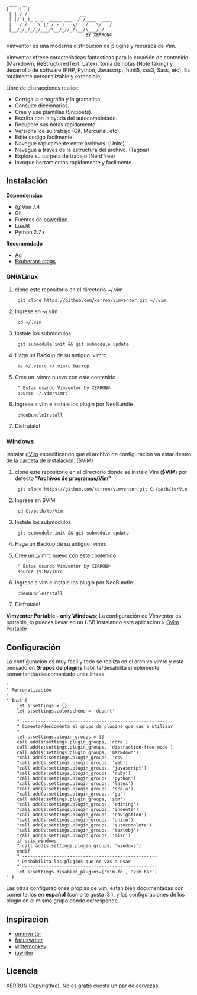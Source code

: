
     ___  __
    |   ||  |
     | | / /                    __
     | |/ (_)_ _ _  _____ ___  / /____  ____
     |   / /  ' \ |/ / -_) _ \/ __/ _ \/ __/
     |__/_/_/_/_/___/\__/_//_/\__/\___/_/
                                  BY XERRON©

Vimventor es una moderna distribucion de plugins y recursos de Vim.

Vimventor ofrece caracteristicas fantasticas para la creación de contenido (Markdown, ReStructuredText, Latex), toma de notas (Note taking) y desarrollo de software (PHP, Python, Javascript, html5, css3, Sass, etc). Es totalmente personalizable y extensible,  

Libre de distracciones realice:  

- Corriga la ortográfia y la gramatica.
- Consulte diccionarios.
- Cree y use plantillas (Snippets).
- Escriba con la ayuda del autocompletado.
- Recupere sus notas rapidamente.
- Versionalice su trabajo (Git, Mercurial. etc). 
- Edite codigo facilmente.
- Navegue rapidamente entre archivos. (Unite)
- Navegue a traves de la estructura del archivo. (Tagbar)
- Explore su carpeta de trabajo (NerdTree)
- Invoque herramientas rapidamente y facilmente.

## Instalación 

**Dependencias**

- (g)Vim 7.4  
- Git
- Fuentes de [powerline](https://github.com/Lokaltog/powerline-fonts).
- LuaJit 
- Python 2.7.x

**Recomendado**

- [Ag](https://github.com/ggreer/the_silver_searcher)
- [Exuberant-ctags](http://ctags.sourceforge.net/)

### GNU/Linux

1. clone este repositorio en el directorio ~/.vim
 
        git clone https://github.com/xerron/vimventor.git ~/.vim

2. Ingrese en ~/.vim

        cd ~/.vim

3. Instale los submodulos 

        git submodule init && git submodule update

4. Haga un Backup de su antiguo .vimrc

        mv ~/.vimrc ~/.vimrc.backup

5. Cree un .vimrc nuevo con este contenido
    
        " Estas usando Vimventor by XERRON©
        source ~/.vim/vimrc

6. Ingrese a vim e instale los plugin por NeoBundle

        :NeoBundleInstall

7. Disfrutalo! 

### Windows

Instalar [gVim](http://tuxproject.de/projects/vim/) especificando que el archivo de configuracion va estar dentro de la carpeta de instalación. ($VIM)

1. clone este repositorio en el directorio donde se instalo Vim (**$VIM**) por defecto **"Archivos de programas/Vim"**
    
        git clone https://github.com/xerron/vimventor.git C:/path/to/Vim

2. Ingrese en $VIM

        cd C:/path/to/Vim

3. Instale los submodulos 

        git submodule init && git submodule update

4. Haga un Backup de su antiguo _vimrc

5. Cree un _vimrc nuevo con este contenido
    
        " Estas usando Vimventor by XERRON©
        source $VIM/vimrc

6. Ingrese a vim e instale los plugin por NeoBundle

        :NeoBundleInstall

7. Disfrutalo! 

**Vimventor Portable - only Windows**; La configuración de Vimventor es portable, lo puedes llevar en un USB instalando esta aplicacion > [Gvim Portable](http://portableapps.com/apps/development/gvim_portable)

## Configuración

La configuración es muy facil y todo se realiza en el archivo vimrc y esta pensado en **Grupos de plugins** habilita/desabilita simplemente comentando/descomentado unas lineas.

    "
    " Personalización
    "
    " Init {
        let s:settings = {}
        let s:settings.colorscheme = 'desert'

        " ---------------------------------------------------------
        " Comenta/descomenta el grupo de plugins que vas a utilizar
        " ---------------------------------------------------------
        let s:settings.plugin_groups = []
        call add(s:settings.plugin_groups, 'core')
        call add(s:settings.plugin_groups, 'distraction-free-mode')
        call add(s:settings.plugin_groups, 'markdown')
        "call add(s:settings.plugin_groups, 'csv')
        "call add(s:settings.plugin_groups, 'web')
        "call add(s:settings.plugin_groups, 'javascript')
        "call add(s:settings.plugin_groups, 'ruby')
        "call add(s:settings.plugin_groups, 'python')
        "call add(s:settings.plugin_groups, 'latex')
        "call add(s:settings.plugin_groups, 'scala')
        "call add(s:settings.plugin_groups, 'go')
        call add(s:settings.plugin_groups, 'scm')
        "call add(s:settings.plugin_groups, 'editing')
        "call add(s:settings.plugin_groups, 'indents')
        "call add(s:settings.plugin_groups, 'navigation')
        "call add(s:settings.plugin_groups, 'unite')
        "call add(s:settings.plugin_groups, 'autocomplete')
        "call add(s:settings.plugin_groups, 'textobj')
        "call add(s:settings.plugin_groups, 'misc')
        if s:is_windows
        " call add(s:settings.plugin_groups, 'windows')
        endif
        " ---------------------------------------------------
        " Deshabilita los plugins que no vas a usar
        " ---------------------------------------------------
        let s:settings.disabled_plugins=['vim.fo', 'vim.bar']
    " }

Las otras configuraciones propias de vim, estan bien documentadas con comentarios en **español** (como te gusta :3 ), y las configuraciones de los plugin en el mismo grupo donde corresponde.

## Inspiracion

- [ommwriter](http://www.ommwriter.com/)
- [focuswriter](http://gottcode.org/focuswriter/)
- [writemonkey](http://writemonkey.com/)
- [iawriter](http://www.iawriter.com/)

## Licencia

XERRON Copyrigth(c), No es gratis cuesta un par de cervezas. 


